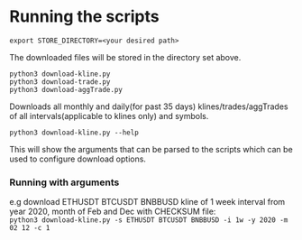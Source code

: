 # Running the scripts

`export STORE_DIRECTORY=<your desired path>`

The downloaded files will be stored in the directory set above.

`python3 download-kline.py` <br/>
`python3 download-trade.py` <br/>
`python3 download-aggTrade.py` 

Downloads all monthly and daily(for past 35 days) klines/trades/aggTrades of all intervals(applicable to klines only) and symbols.

`python3 download-kline.py --help` 

This will show the arguments that can be parsed to the scripts which can be used to configure download options.

### Running with arguments
e.g download ETHUSDT BTCUSDT BNBBUSD kline of 1 week interval from year 2020, month of Feb and Dec with CHECKSUM file:<br/>
`python3 download-kline.py -s ETHUSDT BTCUSDT BNBBUSD -i 1w -y 2020 -m 02 12 -c 1`